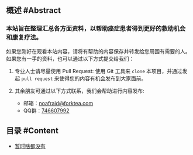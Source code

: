 ## 概述 #Abstract

### 本站旨在整理汇总各方面资料，以帮助癌症患者得到更好的救助机会和康复疗法。

如果您刚好在观看本站内容，请将有帮助的内容保存并转发给您周围有需要的人。如果您有一手的资料，也可以通过以下方式提交给我们：
1. 专业人士请尽量使用 Pull Request:
  使用 Git 工具来 `clone` 本项目，并通过发起 `pull request` 来使得您的内容有机会发布到大家面前。

2. 其余朋友可通过以下方式联系，我们会帮助进行内容发布:
    * 邮箱：noafraid@forktea.com
    * QQ群：[746607992](https://jq.qq.com/?_wv=1027&k=tsIoXzFy)

## 目录 #Content
  * [暂时啥都没有](https://www.seeuio.com)